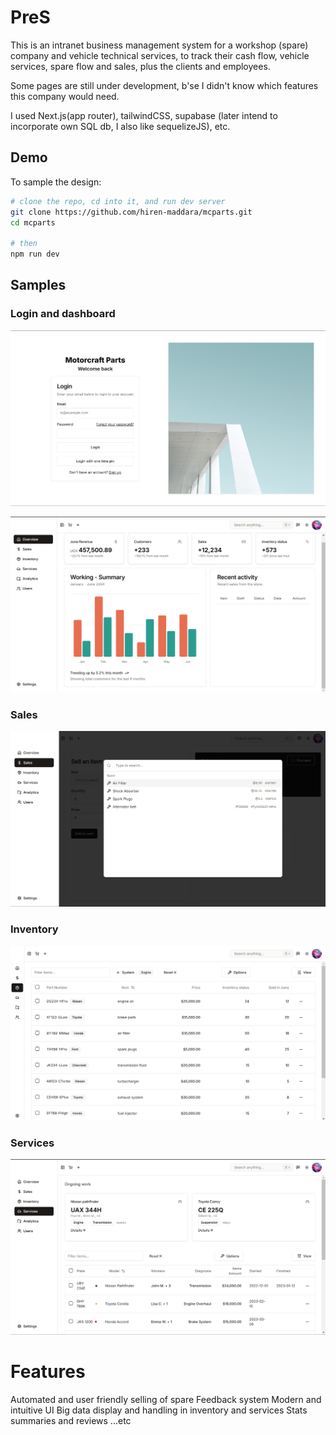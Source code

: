 # PreS

This is an intranet business management system for a workshop (spare) company and vehicle technical services, to track their cash flow, vehicle services, spare flow and sales, plus the clients and employees. 

Some pages are still under development, b'se I didn't know which features this company would need.  

I used Next.js(app router), tailwindCSS, supabase (later intend to incorporate own SQL db, I also like sequelizeJS), etc.

## Demo

To sample the design:

```bash
# clone the repo, cd into it, and run dev server
git clone https://github.com/hiren-maddara/mcparts.git
cd mcparts

# then
npm run dev
```

## Samples

### Login and dashboard
![login page](samples\login.png)

![dashboard page](samples\dash.png)

### Sales 
![Sales form](samples\saleform.png)

### Inventory
![Inventory page](samples\inventory.png)

### Services
![Services page](samples\services.png)

# Features
Automated and user friendly selling of spare
Feedback system 
Modern and intuitive UI
Big data display and handling in inventory and services
Stats summaries and reviews
...etc